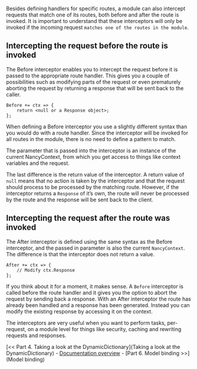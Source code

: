 Besides defining handlers for specific routes, a module can also intercept requests that match one of its routes, both before and after the route is invoked. It is important to understand that these interceptors will only be invoked if the incoming request `matches one of the routes in the module`.

## Intercepting the request before the route is invoked

The Before interceptor enables you to intercept the request before it is passed to the appropriate route handler. This gives you a couple of possibilities such as modifying parts of the request or even prematurely aborting the request by returning a response that will be sent back to the caller.

    Before += ctx => {
        return <null or a Response object>;
    };

When defining a Before interceptor you use a slightly different syntax than you would do with a route handler. Since the interceptor will be invoked for all routes in the module, there is no need to define a pattern to match.

The parameter that is passed into the interceptor is an instance of the current NancyContext, from which you get access to things like context variables and the request.

The last difference is the return value of the interceptor. A return value of `null` means that no action is taken by the interceptor and that the request should process to be processed by the matching route. However, if the interceptor returns a `Response` of it’s own, the route will never be processed by the route and the response will be sent back to the client.

## Intercepting the request after the route was invoked

The After interceptor is defined using the same syntax as the Before interceptor, and the passed in parameter is also the current `NancyContext`. The difference is that the interceptor does not return a value. 

    After += ctx => {
        // Modify ctx.Response
    };

If you think about it for a moment, it makes sense. A `Before` interceptor is called before the route handler and it gives you the option to abort the request by sending back a response. With an After interceptor the route has already been handled and a response has been generated. Instead you can modify the existing response by accessing it on the context.

The interceptors are very useful when you want to perform tasks, per-request, on a module level for things like security, caching and rewriting requests and responses.

[<< Part 4. Taking a look at the DynamicDictionary](Taking a look at the DynamicDictionary) - [Documentation overview](Documentation) - [Part 6. Model binding >>](Model binding)